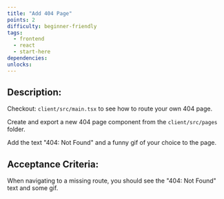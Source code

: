 ```yaml
---
title: "Add 404 Page"
points: 2
difficulty: beginner-friendly
tags:
  - frontend
  - react
  - start-here
dependencies:
unlocks:
---
```


## Description:

Checkout: `client/src/main.tsx` to see how to route your own 404 page.

Create and export a new 404 page component from the `client/src/pages` folder.

Add the text "404: Not Found" and a funny gif of your choice to the page.

## Acceptance Criteria:

When navigating to a missing route, you should see the "404: Not Found" text and some gif.
